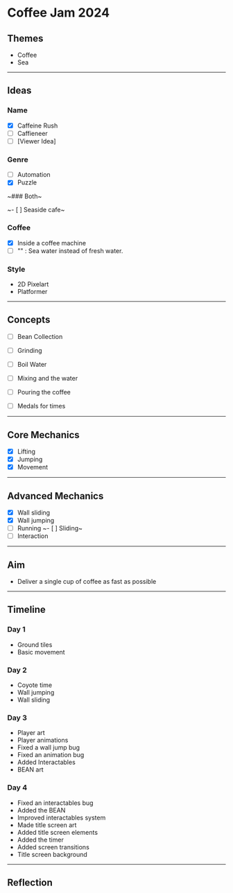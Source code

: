 # Coffee Jam 2024

## Themes

- Coffee
- Sea

---

## Ideas

### Name

- [x] Caffeine Rush
- [ ] Caffieneer
- [ ] [Viewer Idea]

### Genre

- [ ] Automation
- [x] Puzzle

~### Both~

~- [ ] Seaside cafe~

### Coffee

- [x] Inside a coffee machine
- [ ] "" : Sea water instead of fresh water.

### Style

- 2D Pixelart
- Platformer

---

## Concepts

- [ ] Bean Collection
- [ ] Grinding
- [ ] Boil Water
- [ ] Mixing and the water
- [ ] Pouring the coffee

- [ ] Medals for times

---

## Core Mechanics

- [x] Lifting
- [x] Jumping
- [x] Movement

---

## Advanced Mechanics

- [x] Wall sliding
- [x] Wall jumping
- [ ] Running
      ~- [ ] Sliding~
- [ ] Interaction

---

## Aim

- Deliver a single cup of coffee as fast as possible

---

## Timeline

### Day 1

- Ground tiles
- Basic movement

### Day 2

- Coyote time
- Wall jumping
- Wall sliding

### Day 3

- Player art
- Player animations
- Fixed a wall jump bug
- Fixed an animation bug
- Added Interactables
- BEAN art

### Day 4

- Fixed an interactables bug
- Added the BEAN
- Improved interactables system
- Made title screen art
- Added title screen elements
- Added the timer
- Added screen transitions
- Title screen background

---

## Reflection
